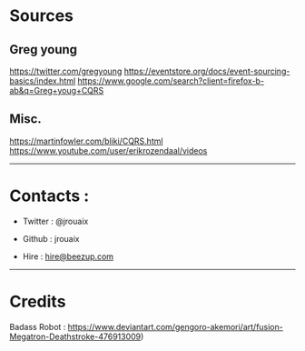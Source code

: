 
# Sources
## Greg young
https://twitter.com/gregyoung
https://eventstore.org/docs/event-sourcing-basics/index.html
https://www.google.com/search?client=firefox-b-ab&q=Greg+youg+CQRS
## Misc.
https://martinfowler.com/bliki/CQRS.html
https://www.youtube.com/user/erikrozendaal/videos



---
# Contacts :
- Twitter : @jrouaix

- Github : jrouaix

- Hire : hire@beezup.com

---
# Credits

Badass Robot :
https://www.deviantart.com/gengoro-akemori/art/fusion-Megatron-Deathstroke-476913009)